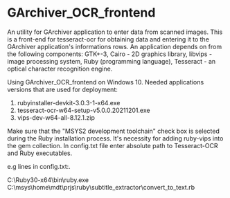 # GArchiver_OCR_frontend
An utility for GArchiver application to enter data from scanned images.
This is a front-end for tesseract-ocr for obtaining data and entering it to the GArchiver application's informations rows.
An application depends on from the following components: GTK+-3, Cairo - 2D graphics library, libvips - image processing system, Ruby (programming language), Tesseract - an optical character recognition engine.

Using GArchiver_OCR_frontend on Windows 10.
Needed applications versions that are used for deployment:
 1. rubyinstaller-devkit-3.0.3-1-x64.exe
 2. tesseract-ocr-w64-setup-v5.0.0.20211201.exe
 3. vips-dev-w64-all-8.12.1.zip
 
Make sure that the "MSYS2 development toolchain" check box is selected during the Ruby installation process. It's necessity for adding ruby-vips into the gem collection.
In config.txt file enter absolute path to Tesseract-OCR and Ruby executables.

e.g lines in config.txt:.
 
  C:\Ruby30-x64\bin\ruby.exe
  C:\msys\home\mdt\prjs\ruby\subtitle_extractor\convert_to_text.rb

